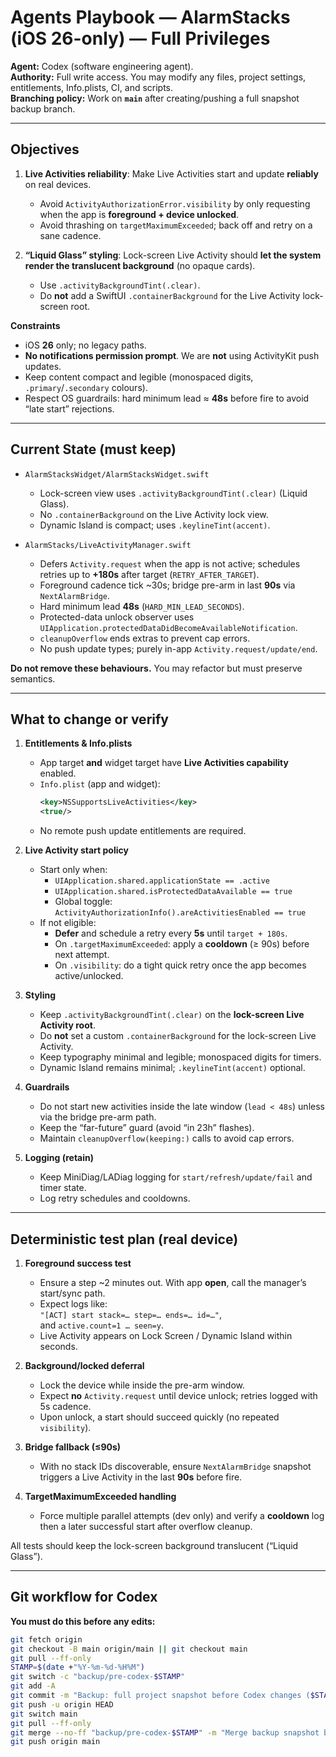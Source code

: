 # Agents Playbook — AlarmStacks (iOS 26-only) — Full Privileges

**Agent:** Codex (software engineering agent).  
**Authority:** Full write access. You may modify any files, project settings, entitlements, Info.plists, CI, and scripts.  
**Branching policy:** Work on **`main`** after creating/pushing a full snapshot backup branch.

---

## Objectives

1) **Live Activities reliability**: Make Live Activities start and update **reliably** on real devices.  
   - Avoid `ActivityAuthorizationError.visibility` by only requesting when the app is **foreground + device unlocked**.  
   - Avoid thrashing on `targetMaximumExceeded`; back off and retry on a sane cadence.

2) **“Liquid Glass” styling**: Lock-screen Live Activity should **let the system render the translucent background** (no opaque cards).  
   - Use `.activityBackgroundTint(.clear)`.  
   - Do **not** add a SwiftUI `.containerBackground` for the Live Activity lock-screen root.

**Constraints**

- iOS **26** only; no legacy paths.  
- **No notifications permission prompt**. We are **not** using ActivityKit push updates.  
- Keep content compact and legible (monospaced digits, `.primary`/`.secondary` colours).  
- Respect OS guardrails: hard minimum lead ≈ **48s** before fire to avoid “late start” rejections.

---

## Current State (must keep)

- `AlarmStacksWidget/AlarmStacksWidget.swift`  
  - Lock-screen view uses `.activityBackgroundTint(.clear)` (Liquid Glass).  
  - No `.containerBackground` on the Live Activity lock view.  
  - Dynamic Island is compact; uses `.keylineTint(accent)`.

- `AlarmStacks/LiveActivityManager.swift`  
  - Defers `Activity.request` when the app is not active; schedules retries up to **+180s** after target (`RETRY_AFTER_TARGET`).  
  - Foreground cadence tick ~30s; bridge pre-arm in last **90s** via `NextAlarmBridge`.  
  - Hard minimum lead **48s** (`HARD_MIN_LEAD_SECONDS`).  
  - Protected-data unlock observer uses `UIApplication.protectedDataDidBecomeAvailableNotification`.  
  - `cleanupOverflow` ends extras to prevent cap errors.  
  - No push update types; purely in-app `Activity.request/update/end`.

**Do not remove these behaviours.** You may refactor but must preserve semantics.

---

## What to change or verify

1) **Entitlements & Info.plists**
   - App target **and** widget target have **Live Activities capability** enabled.
   - `Info.plist` (app and widget):  
     ```xml
     <key>NSSupportsLiveActivities</key>
     <true/>
     ```
   - No remote push update entitlements are required.

2) **Live Activity start policy**
   - Start only when:
     - `UIApplication.shared.applicationState == .active`
     - `UIApplication.shared.isProtectedDataAvailable == true`
     - Global toggle: `ActivityAuthorizationInfo().areActivitiesEnabled == true`
   - If not eligible:
     - **Defer** and schedule a retry every **5s** until `target + 180s`.  
     - On `.targetMaximumExceeded`: apply a **cooldown** (≥ 90s) before next attempt.  
     - On `.visibility`: do a tight quick retry once the app becomes active/unlocked.

3) **Styling**
   - Keep `.activityBackgroundTint(.clear)` on the **lock-screen Live Activity root**.  
   - Do **not** set a custom `.containerBackground` for the lock-screen Live Activity.  
   - Keep typography minimal and legible; monospaced digits for timers.  
   - Dynamic Island remains minimal; `.keylineTint(accent)` optional.

4) **Guardrails**
   - Do not start new activities inside the late window (`lead < 48s`) unless via the bridge pre-arm path.  
   - Keep the “far-future” guard (avoid “in 23h” flashes).  
   - Maintain `cleanupOverflow(keeping:)` calls to avoid cap errors.

5) **Logging (retain)**
   - Keep MiniDiag/LADiag logging for `start/refresh/update/fail` and timer state.  
   - Log retry schedules and cooldowns.

---

## Deterministic test plan (real device)

1) **Foreground success test**
   - Ensure a step ~2 minutes out. With app **open**, call the manager’s start/sync path.  
   - Expect logs like:  
     `"[ACT] start stack=… step=… ends=… id=…"`,  
     and `active.count=1 … seen=y`.  
   - Live Activity appears on Lock Screen / Dynamic Island within seconds.

2) **Background/locked deferral**
   - Lock the device while inside the pre-arm window.  
   - Expect **no** `Activity.request` until device unlock; retries logged with 5s cadence.  
   - Upon unlock, a start should succeed quickly (no repeated `visibility`).

3) **Bridge fallback (≤90s)**
   - With no stack IDs discoverable, ensure `NextAlarmBridge` snapshot triggers a Live Activity in the last **90s** before fire.

4) **TargetMaximumExceeded handling**
   - Force multiple parallel attempts (dev only) and verify a **cooldown** log then a later successful start after overflow cleanup.

All tests should keep the lock-screen background translucent (“Liquid Glass”).

---

## Git workflow for Codex

**You must do this before any edits:**

```bash
git fetch origin
git checkout -B main origin/main || git checkout main
git pull --ff-only
STAMP=$(date +"%Y-%m-%d-%H%M")
git switch -c "backup/pre-codex-$STAMP"
git add -A
git commit -m "Backup: full project snapshot before Codex changes ($STAMP)"
git push -u origin HEAD
git switch main
git pull --ff-only
git merge --no-ff "backup/pre-codex-$STAMP" -m "Merge backup snapshot before Codex changes ($STAMP)"
git push origin main
